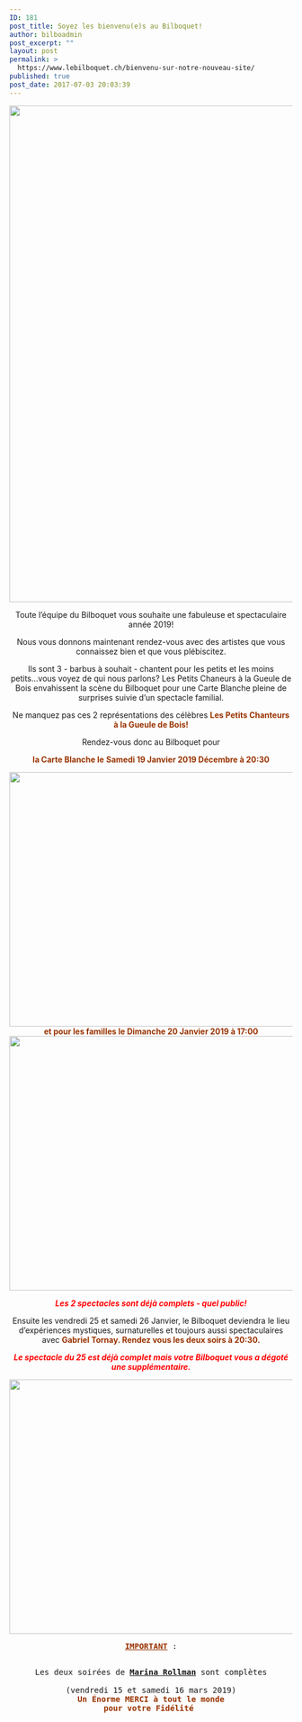 ```yaml
---
ID: 181
post_title: Soyez les bienvenu(e)s au Bilboquet!
author: bilboadmin
post_excerpt: ""
layout: post
permalink: >
  https://www.lebilboquet.ch/bienvenu-sur-notre-nouveau-site/
published: true
post_date: 2017-07-03 20:03:39
---
```

<p style="text-align: center;"><img class="alignnone wp-image-1568 size-full" src="http://www.lebilboquet.ch/wp-content/uploads/2017/07/8CBED118-0AD5-44E6-AA8E-1B1CA00AE0C6.jpeg" alt="" width="575" height="882" /></p>
<p style="text-align: center;">Toute l’équipe du Bilboquet vous souhaite une fabuleuse et spectaculaire année 2019!</p>
<p style="text-align: center;">Nous vous donnons maintenant rendez-vous avec des artistes que vous connaissez bien et que vous plébiscitez.</p>
<p style="text-align: center;">Ils sont 3 - barbus à souhait - chantent pour les petits et les moins petits...vous voyez de qui nous parlons? Les Petits Chaneurs à la Gueule de Bois envahissent la scène du Bilboquet pour une Carte Blanche pleine de surprises suivie d’un spectacle familial.</p>
<p style="text-align: center;">Ne manquez pas ces 2 représentations des célèbres <strong><span style="color: #993300;">Les Petits Chanteurs à la Gueule de Bois</span><span style="color: #993300;">!</span></strong></p>
<p style="text-align: center;">Rendez-vous donc au Bilboquet pour</p>
<p style="text-align: center;"><strong><span style="color: #993300;">la Carte Blanche le</span></strong> <span style="color: #993300;"><strong>Sam</strong><strong>edi 19 Janvier 2019 Décembre à 20:30 </strong></span></p>
<p style="text-align: center;"><span style="color: #993300;"><strong><img class="aligncenter wp-image-1071 size-full" src="http://www.lebilboquet.ch/wp-content/uploads/2018/06/Page8-1.jpg" alt="" width="1279" height="452" />et pour les familles le Dimanche 20 Janvier 2019 à 17:00</strong></span><img class="aligncenter wp-image-1072 size-full" src="http://www.lebilboquet.ch/wp-content/uploads/2018/06/Page9-1.jpg" alt="" width="1279" height="452" /></p>
<p style="text-align: center;"><span style="color: #ff0000;"><strong><em>Les 2 spectacles sont déjà complets - quel public!</em></strong></span></p>
<p style="text-align: center;">Ensuite les vendredi 25 et samedi 26 Janvier, le Bilboquet deviendra le lieu d’expériences mystiques, surnaturelles et toujours aussi spectaculaires avec <span style="color: #993300;"><b>Gabriel Tornay. Rendez vous les deux soirs à 20:30.</b></span></p>
<p style="text-align: center;"><span style="color: #ff0000;"><b><i>Le spectacle du 25 est déjà complet mais votre Bilboquet vous a dégoté une supplémentaire.</i></b></span></p>
<img class="aligncenter wp-image-1073 size-full" src="http://www.lebilboquet.ch/wp-content/uploads/2018/06/Page10-1.jpg" alt="" width="1279" height="452" />
<pre style="text-align: center;"><span style="color: #993300;"><b><u>IMPORTANT</u></b></span> :

Les deux soirées de <b><u>Marina Rollman</u></b> sont complètes  
(vendredi 15 et samedi 16 mars 2019)
<span style="color: #993300;"><strong>Un Énorme MERCI à tout le monde pour votre Fidélité </strong></span></pre>